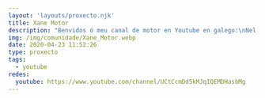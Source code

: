 ```yaml
---
layout: 'layouts/proxecto.njk'
title: Xane Motor
description: "Benvidos ó meu canal de motor en Youtube en galego:\nNel, pretendo achegar o mundo do motor caseiramente. As miñas experiencias e opinións imparciais e sinceras de diferentes vehículos a motor. \nTanto por tempo, como por material do que dispoño para facer isto, vai a ser unha afición nada profesional, simplemente un pasatempo.\nEspero axudarvos a resolver certas dudas, entretervos e aprender cada día cousas novas.\nEspero que vos guste."
img: /img/comunidade/Xane_Motor.webp
date: 2020-04-23 11:52:26
type: proxecto
tags:
  - youtube
redes:
  youtube: https://www.youtube.com/channel/UCtCcmDd5kMJqIQEMDHasbMg
---
```

